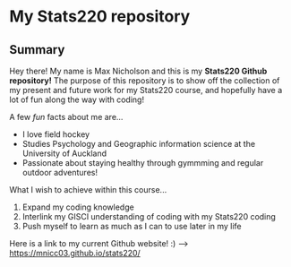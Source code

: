 # My Stats220 repository

## Summary

Hey there! My name is Max Nicholson and this is my **Stats220 Github repository!** The purpose of this repository is to show off the collection of my present and future work for my Stats220 course, and hopefully have a lot of fun along the way with coding!

A few *fun* facts about me are...

* I love field hockey 
* Studies Psychology and Geographic information science at the University of Auckland
* Passionate about staying healthy through gymmming and regular outdoor adventures!

What I wish to achieve within this course...

1. Expand my coding knowledge 
2. Interlink my GISCI understanding of coding with my Stats220 coding 
3. Push myself to learn as much as I can to use later in my life 

Here is a link to my current Github website! :)  --> https://mnicc03.github.io/stats220/ 
